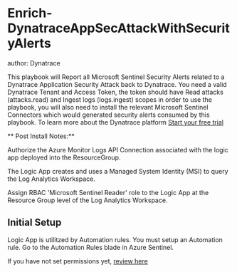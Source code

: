 # Enrich-DynatraceAppSecAttackWithSecurityAlerts
author: Dynatrace

This playbook will Report all Microsoft Sentinel Security Alerts related to a Dynatrace Application Security Attack back to Dynatrace. You need a valid Dynatrace Tenant and Access Token, the token should have Read attacks (attacks.read) and Ingest logs (logs.ingest) scopes in order to use the playbook, you will also need to install the relevant Microsoft Sentinel Connectors which would generated security alerts consumed by this playbook. To learn more about the Dynatrace platform [Start your free trial](https://www.dynatrace.com/trial)

** Post Install Notes:**

Authorize the Azure Monitor Logs API Connection associated with the logic app deployed into the ResourceGroup.

The Logic App creates and uses a Managed System Identity (MSI) to query the Log Analytics Workspace. 

Assign RBAC 'Microsoft Sentinel Reader' role to the Logic App at the Resource Group level of the Log Analytics Workspace.

## Initial Setup

Logic App is utilitzed by Automation rules. You must setup an Automation rule. Go to the Automation Rules blade in Azure Sentinel. 

If you have not set permissions yet, [review here](https://docs.microsoft.com/azure/sentinel/automate-incident-handling-with-automation-rules#permissions-for-automation-rules-to-run-playbooks)